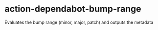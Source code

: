 # action-dependabot-bump-range
Evaluates the bump range (minor, major, patch) and outputs the metadata
